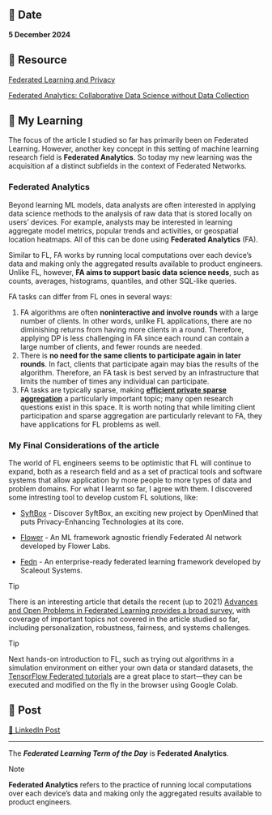 ## 📅 Date
**5 December 2024**

## 📰 Resource
[Federated Learning and Privacy](https://dl.acm.org/doi/pdf/10.1145/3500240)

[Federated Analytics: Collaborative Data Science without Data Collection](https://research.google/blog/federated-analytics-collaborative-data-science-without-data-collection/)

## 🔖 My Learning

The focus of the article I studied so far has primarily been on Federated Learning.  However, another key concept in this setting of machine learning research field is **Federated Analytics**. 
So today my new learning was the acquisition af a distinct subfields in the context of Federated Networks.

### Federated Analytics
Beyond learning ML models, data analysts are often interested in applying data science methods to the analysis of raw data that is stored locally on users’ devices. 
For example, analysts may be interested in learning aggregate model metrics, popular trends and activities, or geospatial location heatmaps. 
All of this can be done using **Federated Analytics** (FA). 

Similar to FL, FA works by running local computations over each device’s data and making only the aggregated results available to product engineers. Unlike FL, however, **FA aims to support basic data science needs**, such as counts, averages, histograms, quantiles, and other SQL-like queries.

FA tasks can differ from FL ones in several ways: 
1. FA algorithms are often **noninteractive and involve rounds** with a large number of clients. In other words, unlike FL applications, there are no diminishing returns from having more clients in a round. Therefore, applying DP is less challenging in FA since each round can contain a large number of clients, and fewer rounds are needed. 
2. There is **no need for the same clients to participate again in later rounds**. In fact, clients that participate again may bias the results of the algorithm. Therefore, an FA task is best served by an infrastructure that limits the number of times any individual can participate. 
3. FA tasks are typically sparse, making **[efficient private sparse aggregation](https://arxiv.org/abs/2007.14861)** a particularly important topic; many open research questions exist in this space. It is worth noting that while limiting client participation and sparse aggregation are particularly relevant to FA, they have applications for FL problems as well.


### My Final Considerations of the article
The world of FL engineers seems to be optimistic that FL will continue to expand, both as a research field and as a set of practical tools and software systems that allow application by more people to more types of data and problem domains. For what I learnt so far, I agree with them. I discovered some intresting tool to develop custom FL solutions, like:

- [SyftBox](https://github.com/OpenMined/syft) - Discover SyftBox, an exciting new project by OpenMined that puts Privacy-Enhancing Technologies at its core.

- [Flower](https://github.com/adap/flower) - An ML framework agnostic friendly Federated AI network developed by Flower Labs.

- [Fedn](https://github.com/scaleoutsystems/fedn) - An enterprise-ready federated learning framework developed by Scaleout Systems.

> [!TIP]
> There is an interesting article that details the recent (up to 2021) [Advances and Open Problems in Federated Learning provides a broad survey](https://arxiv.org/pdf/1912.04977), with coverage of important topics not covered in the article studied so far, including personalization, robustness, fairness, and systems challenges. 

> [!TIP]
> Next hands-on introduction to FL, such as trying out algorithms in a simulation environment on either your own data or standard datasets, the [TensorFlow Federated tutorials](https://www.tensorflow.org/federated/tutorials/tutorials_overview?hl=it) are a great place to start—they can be executed and modified on the fly in the browser using Google Colab.

## 📮 Post 

[📘 LinkedIn Post]()

------
The _**Federated Learning Term of the Day**_ is **Federated Analytics**.
> [!NOTE]
> **Federated Analytics** refers to the practice of running local computations over each device’s data and making only the aggregated results available to product engineers. 
